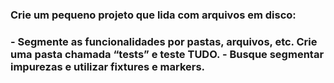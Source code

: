 <h3>Crie um pequeno projeto que lida com arquivos em disco: <h3>
- Segmente as funcionalidades por pastas, arquivos, etc. Crie uma pasta chamada “tests” e teste TUDO.
- Busque segmentar impurezas e utilizar fixtures e markers.